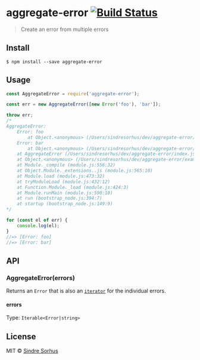# aggregate-error [![Build Status](https://travis-ci.org/sindresorhus/aggregate-error.svg?branch=master)](https://travis-ci.org/sindresorhus/aggregate-error)

> Create an error from multiple errors


## Install

```
$ npm install --save aggregate-error
```


## Usage

```js
const AggregateError = require('aggregate-error');

const err = new AggregateError([new Error('foo'), 'bar']);

throw err;
/*
AggregateError:
    Error: foo
        at Object.<anonymous> (/Users/sindresorhus/dev/aggregate-error/example.js:3:33)
    Error: bar
        at Object.<anonymous> (/Users/sindresorhus/dev/aggregate-error/example.js:3:13)
    at AggregateError (/Users/sindresorhus/dev/aggregate-error/index.js:19:3)
    at Object.<anonymous> (/Users/sindresorhus/dev/aggregate-error/example.js:3:13)
    at Module._compile (module.js:556:32)
    at Object.Module._extensions..js (module.js:565:10)
    at Module.load (module.js:473:32)
    at tryModuleLoad (module.js:432:12)
    at Function.Module._load (module.js:424:3)
    at Module.runMain (module.js:590:10)
    at run (bootstrap_node.js:394:7)
    at startup (bootstrap_node.js:149:9)
*/

for (const el of err) {
	console.log(el);
}
//=> [Error: foo]
//=> [Error: bar]
```


## API

### AggregateError(errors)

Returns an `Error` that is also an [`iterator`](https://developer.mozilla.org/en/docs/Web/JavaScript/Guide/Iterators_and_Generators) for the individual errors.

#### errors

Type: `Iterable<Error|string>`


## License

MIT © [Sindre Sorhus](https://sindresorhus.com)
